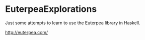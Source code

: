 EuterpeaExplorations
====================

Just some attempts to learn to use the Euterpea library in Haskell.

http://euterpea.com/

